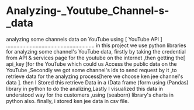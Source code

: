 # Analyzing-_Youtube_Channel-s-_data
analyzing  some channels data on YouTube using [ YouTube API ]
............................................................
in this project we use python libraries for analyzing some channel's YouTube data, firstly by taking the credential from  API & services page for the youtube on the internet ,then getting the[ api_key ]for the YouTube which could us  Access the public data on the YouTube ,Secondly we got some channel's ids to send request by it ,to retrieve data for the analyzing process[here we choose ken jee channel's data ]. then I Stored this retrieve Data in a (Data frame )form using (Pandas) library in python to do the analizing,Lastly I visualized this data in understood way for the customers ,using (seaborn) library's charts in python also.
finally, i stored ken jee data in csv file.
